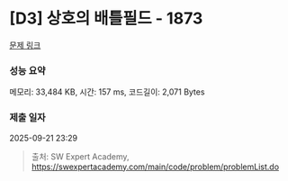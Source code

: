 # [D3] 상호의 배틀필드 - 1873 

[문제 링크](https://swexpertacademy.com/main/code/problem/problemDetail.do?contestProbId=AV5LyE7KD2ADFAXc) 

### 성능 요약

메모리: 33,484 KB, 시간: 157 ms, 코드길이: 2,071 Bytes

### 제출 일자

2025-09-21 23:29



> 출처: SW Expert Academy, https://swexpertacademy.com/main/code/problem/problemList.do